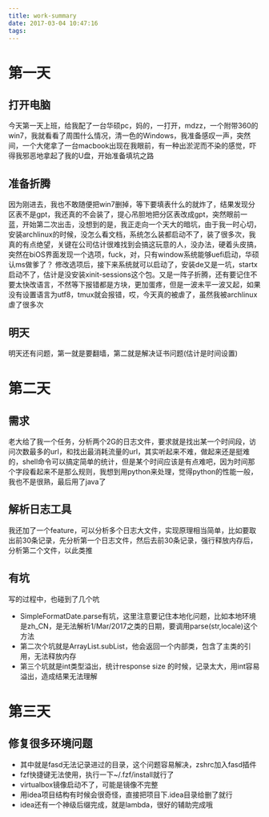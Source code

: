 ```yaml
---
title: work-summary
date: 2017-03-04 10:47:16
tags:
---
```


# 第一天
## 打开电脑
今天第一天上班，给我配了一台华硕pc，妈的，一打开，mdzz，一个附带360的win7，我就看看了周围什么情况，清一色的Windows，我准备感叹一声，突然间，一个大佬拿了一台macbook出现在我眼前，有一种出淤泥而不染的感觉，吓得我邪恶地拿起了我的U盘，开始准备填坑之路
## 准备折腾
 因为刚进去，我也不敢随便把win7删掉，等下要填表什么的就炸了，结果发现分区表不是gpt，我还真的不会装了，提心吊胆地把分区表改成gpt，突然眼前一蓝，开始第二次出击，没想到的是，我正走向一个天大的暗坑，由于我一时心切，安装archlinux的时候，没怎么看文档，系统怎么装都启动不了，装了很多次，我真的有点绝望，关键在公司估计很难找到会搞这玩意的人，没办法，硬着头皮搞，突然在biOS界面发现一个选项，fuck，对，只有window系统能够uefi启动，华硕认ms做爹了？
修改选项后，接下来系统就可以启动了，安装de又是一坑，startx启动不了，估计是没安装xinit-sessions这个包。又是一阵子折腾，还有要记住不要太快改语言，不然等下报错都是方块，更加蛋疼，但是一波未平一波又起，如果没有设置语言为utf8，tmux就会报错，哎，今天真的被虐了，虽然我被archlinux虐了很多次
## 明天
明天还有问题，第一就是要翻墙，第二就是解决证书问题(估计是时间设置)
# 第二天
## 需求
老大给了我一个任务，分析两个2G的日志文件，要求就是找出某一个时间段，访问次数最多的url，和找出最消耗流量的url，其实听起来不难，做起来还是挺难的，shell命令可以搞定简单的统计，但是某个时间应该是有点难吧，因为时间那个字段看起来不是那么规则，我想到用python来处理，觉得python的性能一般，我也不是很熟，最后用了java了
## 解析日志工具
我还加了一个feature，可以分析多个日志大文件，实现原理相当简单，比如要取出前30条记录，先分析第一个日志文件，然后去前30条记录，强行释放内存后，分析第二个文件，以此类推
## 有坑
写的过程中，也碰到了几个吭
* SimpleFormatDate.parse有坑，这里注意要记住本地化问题，比如本地环境是zh_CN，是无法解析1/Mar/2017之类的日期，要调用parse(str,locale)这个方法
* 第二次个坑就是ArrayList.subList，他会返回一个内部类，包含了主类的引用，无法释放内存
* 第三个坑就是int类型溢出，统计response size 的时候，记录太大，用int容易溢出，造成结果无法理解

# 第三天
## 修复很多环境问题
* 其中就是fasd无法记录进过的目录，这个问题容易解决，zshrc加入fasd插件
* fzf快捷键无法使用，执行一下~/.fzf/install就行了
* virtualbox镜像启动不了，可能是镜像不完整
* 用idea项目结构有时候会很奇怪，直接把项目下.idea目录给删了就行
* idea还有一个神级后缀完成，就是lambda，很好的辅助完成哦
